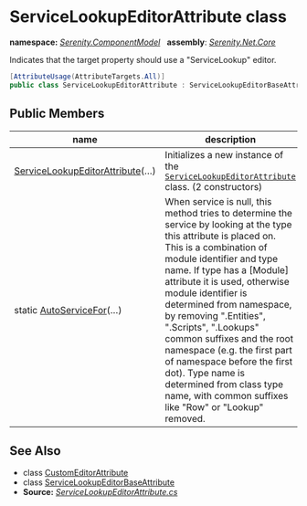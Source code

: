 # ServiceLookupEditorAttribute class
**namespace:** *[Serenity.ComponentModel](../README.md#serenity.componentmodel-namespace)*   **assembly**: *[Serenity.Net.Core](../README.md)*

Indicates that the target property should use a "ServiceLookup" editor.

```csharp
[AttributeUsage(AttributeTargets.All)]
public class ServiceLookupEditorAttribute : ServiceLookupEditorBaseAttribute
```

## Public Members

| name | description |
| --- | --- |
| [ServiceLookupEditorAttribute](ServiceLookupEditorAttribute/ServiceLookupEditorAttribute.md)(…) | Initializes a new instance of the [`ServiceLookupEditorAttribute`](ServiceLookupEditorAttribute.md) class. (2 constructors) |
| static [AutoServiceFor](ServiceLookupEditorAttribute/AutoServiceFor.md)(…) | When service is null, this method tries to determine the service by looking at the type this attribute is placed on. This is a combination of module identifier and type name. If type has a [Module] attribute it is used, otherwise module identifier is determined from namespace, by removing ".Entities", ".Scripts", ".Lookups" common suffixes and the root namespace (e.g. the first part of namespace before the first dot). Type name is determined from class type name, with common suffixes like "Row" or "Lookup" removed. |

## See Also

* class [CustomEditorAttribute](CustomEditorAttribute.md)
* class [ServiceLookupEditorBaseAttribute](ServiceLookupEditorBaseAttribute.md)
* **Source:** *[ServiceLookupEditorAttribute.cs](https://github.com/serenity-is/Serenity/blob/master/src/Serenity.Net.Core/ComponentModel/PropertyGrid/EditorTypes/ServiceLookupEditorAttribute.cs)*